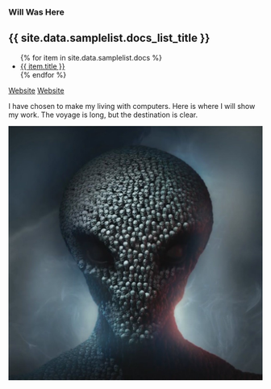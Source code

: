 ### Will Was Here

<h2>{{ site.data.samplelist.docs_list_title }}</h2>
<ul>
   {% for item in site.data.samplelist.docs %}
      <li><a href="{{ item.url }}">{{ item.title }}</a></li>
   {% endfor %}
</ul>

[Website](https://zanenab.github.io/contact.html)
[Website](https://zanenab.github.io/test.html)



I have chosen to make my living with computers. Here is where I will show my work. 
The voyage is long, but the destination is clear. 



![Me](/assets/Skull.jpg)

